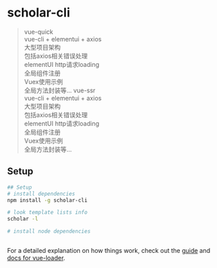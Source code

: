 # scholar-cli

> vue-quick</br>
    vue-cli + elementui + axios</br>
    大型项目架构</br>
    包括axios相关错误处理</br>
    elementUI http请求loading</br>
    全局组件注册</br>
    Vuex使用示例</br>
    全局方法封装等...
> vue-ssr</br>
    vue-cli + elementui + axios</br>
    大型项目架构</br>
    包括axios相关错误处理</br>
    elementUI http请求loading</br>
    全局组件注册</br>
    Vuex使用示例</br>
    全局方法封装等...

## Setup
``` bash
## Setup
# install dependencies
npm install -g scholar-cli

# look template lists info
scholar -l

# install node dependencies



```

For a detailed explanation on how things work, check out the [guide](http://vuejs-templates.github.io/webpack/) and [docs for vue-loader](http://vuejs.github.io/vue-loader).
